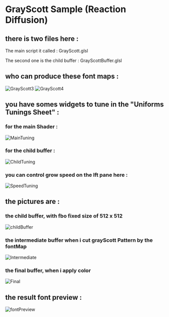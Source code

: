 # GrayScott Sample (Reaction Diffusion)

## there is two files here :

The main script it called : GrayScott.glsl

The second one is the child buffer : GrayScottBuffer.glsl

## who can produce these font maps :

![GrayScott3](GrayScott3.png)
![GrayScott4](GrayScott4.png)

## you have somes widgets to tune in the "Uniforms Tunings Sheet" :

### for the main Shader :

![MainTuning](MainTuning.png) 

### for the child buffer :

![ChildTuning](ChildTuning.png)

### you can control grow speed on the lft pane here :

![SpeedTuning](SpeedTuning.png)

## the pictures are :

### the child buffer, with fbo fixed size of 512 x 512
![childBuffer](childBuffer.png)

### the intermediate buffer when i cut grayScott Pattern by the fontMap
![Intermediate](Intermediate.png)

### the final buffer, when i apply color
![Final](Final.png)

## the result font preview :

![fontPreview](fontPreview.png)
